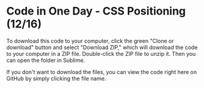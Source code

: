 # Code in One Day - CSS Positioning (12/16)

To download this code to your computer, click the green "Clone or download" button and select "Download ZIP," which will download the code to your computer in a ZIP file. Double-click the ZIP file to unzip it. Then you can open the folder in Sublime.  

If you don't want to download the files, you can view the code right here on GitHub by simply clicking the file name.